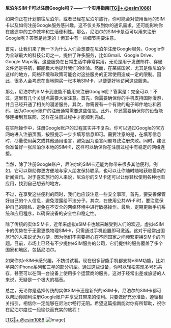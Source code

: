 **尼泊尔SIM卡可以注册Google吗？——一个实用指南[[TG💪+ @esim1088](https://t.me/s/esim1088)]**

如果你正在计划前往尼泊尔，或者已经在尼泊尔旅行，你可能会对使用当地的SIM卡以及如何注册Google服务感兴趣。这不仅关系到你的通讯需求，还可能影响你在旅途中的工作效率和生活便利性。那么，尼泊尔的SIM卡是否可以用来注册Google呢？答案是肯定的！但其中有一些细节需要注意。

首先，让我们来了解一下为什么人们会想要在尼泊尔注册Google服务。Google作为全球最大的科技公司之一，提供了许多服务，比如Gmail、Google Drive、Google Maps等。这些服务在日常生活中非常实用，无论是用于发送邮件、存储文件还是导航，都能极大地提升我们的体验。然而，在某些国家，尤其是像尼泊尔这样的地方，网络环境和政策可能会对这些服务的正常使用造成一定的限制。因此，很多人会考虑在当地购买一张本地SIM卡，以便更好地访问这些服务。

那么，尼泊尔的SIM卡到底能不能用来注册Google呢？答案是：完全可以！不过，这里有几个关键点需要大家注意。首先，你需要确保你的手机支持国际漫游，并且已经开通了相关的漫游服务。其次，你需要有一个有效的电子邮件地址和密码，因为Google账户的注册通常需要这些信息。此外，你还需要确保你的设备能够连接到互联网，这样在注册过程中才能顺利完成。

在实际操作中，注册Google账户的过程其实并不复杂。你可以通过Google的官方网站进入注册页面，按照提示一步步填写信息即可。需要注意的是，在填写信息时，尽量使用英文或其他通用语言，避免因为语言问题导致注册失败。同时，建议你准备好一张尼泊尔本地的SIM卡，这样可以确保你在注册过程中有稳定的网络连接。

当然，除了注册Google账户，尼泊尔的SIM卡还能为你带来很多其他便利。例如，它可以帮助你更方便地与家人朋友保持联系，也可以让你随时随地获取最新的新闻资讯。对于喜欢旅行的人来说，尼泊尔的SIM卡还可以让你轻松使用各种地图应用，找到自己想去的地方。

不过，在享受这些便利的同时，我们也应该注意一些安全事项。首先，要妥善保管好自己的个人信息，避免泄露给不法分子。其次，在使用公共Wi-Fi时，要注意保护自己的隐私，避免在不安全的网络环境中进行敏感操作。最后，定期更新手机系统和应用程序，以确保设备的安全性和稳定性。

除了传统的实体SIM卡，近年来虚拟eSIM卡也越来越受到人们的欢迎。虚拟eSIM卡的优势在于无需更换物理SIM卡，只需通过手机设置即可激活。这对于经常出国旅行的人来说尤为方便，因为他们不需要担心在不同国家之间频繁更换SIM卡的问题。目前，市场上已经有不少提供eSIM服务的公司，它们提供的服务覆盖了多个国家和地区，包括尼泊尔。

如果你对eSIM卡感兴趣，不妨试试看。现在很多智能手机都支持eSIM功能，比如苹果的iPhone系列和三星的部分机型。通过这些设备，你可以轻松实现多号码共存，甚至可以在同一台设备上使用多个运营商的服务。这对于经常出差或旅游的人来说，无疑是一个极大的福音。

总之，无论你是选择传统的实体SIM卡还是新兴的eSIM卡，尼泊尔的SIM卡都可以帮助你顺利注册Google账户并享受其带来的便利。只要做好充分准备，遵循相关指引，相信你一定能够在尼泊尔畅行无阻。希望这篇指南能对你有所帮助，祝你在尼泊尔度过一段愉快而充实的旅程！

[[TG💪+ @esim1088](https://t.me/s/esim1088) ![Image](https://i.postimg.cc/4NQfJmqS/Snipaste-2025-05-13-00-14-12.png)]